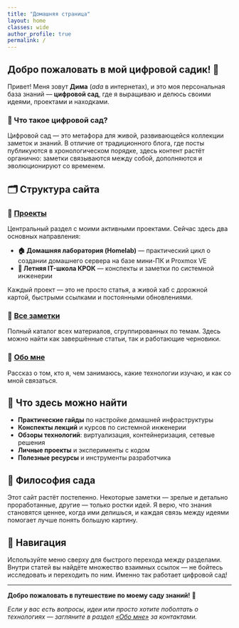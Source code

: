```yaml
---
title: "Домашняя страница"
layout: home
classes: wide
author_profile: true
permalink: /
---
```


## Добро пожаловать в мой цифровой садик! 🌱

Привет! Меня зовут **Дима** (*ada* в интернетах), и это моя персональная база знаний — **цифровой сад**, где я выращиваю и делюсь своими идеями, проектами и находками.

### 🌿 Что такое цифровой сад?

Цифровой сад — это метафора для живой, развивающейся коллекции заметок и знаний. В отличие от традиционного блога, где посты публикуются в хронологическом порядке, здесь контент растёт органично: заметки связываются между собой, дополняются и эволюционируют со временем.

## 🗂️ Структура сайта

### 📂 [Проекты](/projects/)
Центральный раздел с моими активными проектами. Сейчас здесь два основных направления:

- **🏠 Домашняя лаборатория (Homelab)** — практический цикл о создании домашнего сервера на базе мини-ПК и Proxmox VE
- **📘 Летняя IT-школа КРОК** — конспекты и заметки по системной инженерии

Каждый проект — это не просто статья, а живой хаб с дорожной картой, быстрыми ссылками и постоянными обновлениями.

### 📝 [Все заметки](/notes/)
Полный каталог всех материалов, сгруппированных по темам. Здесь можно найти как завершённые статьи, так и работающие черновики.

### 👤 [Обо мне](/aboutme/)
Рассказ о том, кто я, чем занимаюсь, какие технологии изучаю, и как со мной связаться.

## 🎯 Что здесь можно найти

- **Практические гайды** по настройке домашней инфраструктуры
- **Конспекты лекций** и курсов по системной инженерии
- **Обзоры технологий**: виртуализация, контейнеризация, сетевые решения
- **Личные проекты** и эксперименты с кодом
- **Полезные ресурсы** и инструменты разработчика

## 🌱 Философия сада

Этот сайт растёт постепенно. Некоторые заметки — зрелые и детально проработанные, другие — только ростки идей. Я верю, что знания становятся ценнее, когда ими делишься, и каждая связь между идеями помогает лучше понять большую картину.

## 🔗 Навигация

Используйте меню сверху для быстрого перехода между разделами. Внутри статей вы найдёте множество взаимных ссылок — не бойтесь исследовать и переходить по ним. Именно так работает цифровой сад!

---

**Добро пожаловать в путешествие по моему саду знаний!** 🚀

*Если у вас есть вопросы, идеи или просто хотите поболтать о технологиях — загляните в раздел [«Обо мне»](/aboutme/) за контактами.*